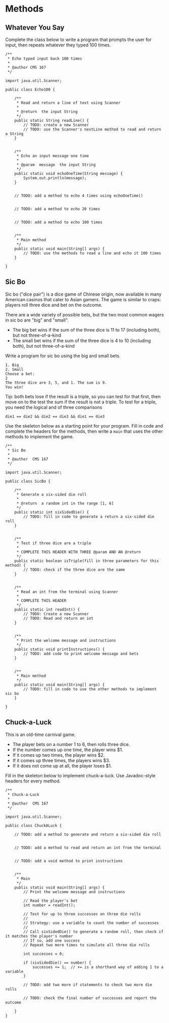# Methods

## Whatever You Say

Complete the class below to write a program that prompts the user for input, then repeats whatever they typed 100 times.

```
/**
 * Echo typed input back 100 times
 *
 * @author CMS 167
 */

import java.util.Scanner;

public class Echo100 {
 
    /**
     * Read and return a line of text using Scanner
     *
     * @return  the input String
     */
    public static String readLine() {
        // TODO: create a new Scanner
        // TODO: use the Scanner's nextLine method to read and return a String
    }
    
    
    /**
     * Echo an input message one time
     *
     * @param  message  the input String
     */
    public static void echoOneTime(String message) {
        System.out.println(message);
    }
    
    
    // TODO: add a method to echo 4 times using echoOneTime()
    
    
    // TODO: add a method to echo 20 times
    
    
    // TODO: add a method to echo 100 times
    
    
    /**
     * Main method
     */
    public static void main(String[] args) {
        // TODO: use the methods to read a line and echo it 100 times
    }

}

```

## Sic Bo

Sic bo ("dice pair") is a dice game of Chinese origin, now available in many American casinos that cater to Asian gamers. The game is similar to craps: players roll three dice and bet on the outcome.

There are a wide variety of possible bets, but the two most common wagers in sic bo are "big" and "small".

- The big bet wins if the sum of the three dice is 11 to 17 (including both), but not three-of-a-kind
- The small bet wins if the sum of the three dice is 4 to 10 (including both), but not three-of-a-kind

Write a program for sic bo using the big and small bets.

```
1. Big
2. Small
Choose a bet:
2
The three dice are 3, 5, and 1. The sum is 9.
You win!
```

Tip: both bets lose if the result is a triple, so you can test for that first, then move on to the test the sum if the result is not a triple. To test for a triple, you need the logical and of three comparisons

```
die1 == die2 && die2 == die3 && die1 == die3
```

Use the skeleton below as a starting point for your program. Fill in code and complete the headers for the methods, then write a `main` that uses the other methods to implement the game.

```
/**
 * Sic Bo
 *
 * @author  CMS 167
 */

import java.util.Scanner;

public class SicBo {

    /**
     * Generate a six-sided die roll
     *
     * @return  a random int in the range [1, 6]
     */
    public static int sixSidedDie() {
        // TODO: fill in code to generate a return a six-sided die roll
    }
    
    
    /**
     * Test if three dice are a triple
     *
     * COMPLETE THIS HEADER WITH THREE @param AND AN @return
     */
    public static boolean isTriple(fill in three parameters for this method) {
        // TODO: check if the three dice are the same
    }
    

    /**
     * Read an int from the terminal using Scanner
     *
     * COMPLETE THIS HEADER
     */
    public static int readInt() {
        // TODO: Create a new Scanner
        // TODO: Read and return an int
    }


    /**
     * Print the welcome message and instructions
     */
    public static void printInstructions() {
        // TODO: add code to print welcome message and bets
    }
    
    
    /**
     * Main method
     */
    public static void main(String[] args) {
        // TODO: fill in code to use the other methods to implement sic bo
    }
    
}
```


## Chuck-a-Luck

This is an old-time carnival game.

- The player bets on a number 1 to 6, then rolls three dice.
- If the number comes up one time, the player wins $1.
- If it comes up two times, the player wins $2.
- If it comes up three times, the players wins $3.
- If it does not come up at all, the player loses $1.

Fill in the skeleton below to implement chuck-a-luck. Use Javadoc-style headers for every method.

```
/**
 * Chuck-a-Luck
 *
 * @author  CMS 167
 */
 
import java.util.Scanner;

public class ChuckALuck {

    // TODO: add a method to generate and return a six-sided die roll
    
    
    // TODO: add a method to read and return an int from the terminal


    // TODO: add a void method to print instructions


    /**
     * Main
     */
    public static void main(String[] args) {
        // Print the welcome message and instructions
        
        // Read the player's bet
        int number = readInt();
        
        // Test for up to three successes on three die rolls
        //
        // Strategy: use a variable to count the number of successes
        //
        // Call sixSidedDie() to generate a random roll, then check if it matches the player's number
        // If so, add one success
        // Repeat two more times to simulate all three die rolls
        
        int successes = 0;
        
        if (sixSidedDie() == number) {
            successes += 1;  // += is a shorthand way of adding 1 to a variable
        }
        
        // TODO: add two more if statements to check two more die rolls
        
        // TODO: check the final number of successes and report the outcome
        
    }
}

```
